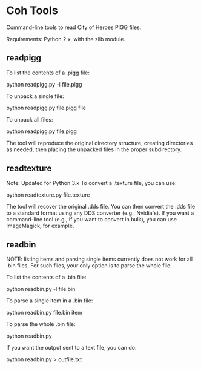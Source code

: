 Coh Tools
=====

Command-line tools to read City of Heroes PIGG files.

Requirements: Python 2.x, with the zlib module.


readpigg
--------

To list the contents of a .pigg file:

python readpigg.py -l file.pigg

To unpack a single file:

python readpigg.py file.pigg file

To unpack all files:

python readpigg.py file.pigg

The tool will reproduce the original directory structure,
creating directories as needed, then placing the unpacked
files in the proper subdirectory.


readtexture
-----------

Note: Updated for Python 3.x
To convert a .texture file, you can use:

python readtexture.py file.texture

The tool will recover the original .dds file. You can
then convert the .dds file to a standard format using any
DDS converter (e.g., Nvidia's). If you want a command-line
tool (e.g., if you want to convert in bulk), you can use
ImageMagick, for example.


readbin
-------

NOTE: listing items and parsing single items currently does not
work for all .bin files. For such files, your only option is to
parse the whole file.

To list the contents of a .bin file:

python readbin.py -l file.bin

To parse a single item in a .bin file:

python readbin.py file.bin item

To parse the whole .bin file:

python readbin.py

If you want the output sent to a text file, you can do:

python readbin.py > outfile.txt
